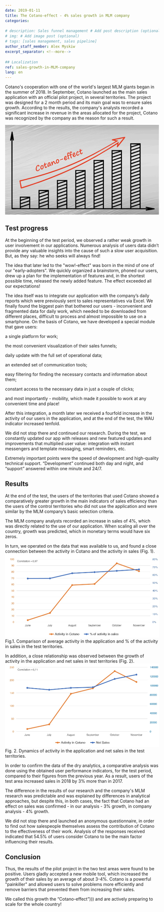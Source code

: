 ```yaml
---
date: 2019-01-11
title: The Cotano-effect - 4% sales growth in MLM company
categories:
  
# description: Sales funnel management # Add post description (optional)
# img: # Add image post (optional)
# tags: [sales management, sales pipeline]
author_staff_member: Alex Myskiw
excerpt_separator: <!--more-->

## Localization
ref: sales-growth-in-MLM-company
lang: en
---
```

Cotano's cooperation with one of the world's largest MLM giants began in the summer of 2018. In September, Cotano launched as the main sales application with an official pilot project, in several territories. The project was designed for a 2 month period and its main goal was to ensure sales growth. According to the results, the company's analysts recorded a significant increase in revenue in the areas allocated for the project, Cotano was recognized by the company as the reason for such a result.
<!--more-->
![Cotano-effect](/images/Blog_Post_Cotano-effect-en.jpg)

## Test progress

At the beginning of the test period, we observed a rather weak growth in user involvement in our applications. Numerous analysis of users data didn’t provide any valuable insights into the cause of such a slow user acquisition. But, as they say: he who seeks will always find!

The idea that later led to the "wow!-effect" was born in the mind of one of our "early-adopters". We quickly organized a brainstorm, phoned our users, drew up a plan for the implementation of features and, in the shortest possible time, released the newly added feature. The effect exceeded all our expectations!

The idea itself was to integrate our application with the company’s daily reports which were previously sent to sales representatives via Excel. We finally found the biggest pain that bothered our users - inconvenient and fragmented data for daily work, which needed to be downloaded from different places, difficult to process and almost impossible to use on a smartphone. On the basis of Cotano, we have developed a special module that gave users:

a single platform for work;

the most convenient visualization of their sales funnels;

daily update with the full set of operational data;

an extended set of communication tools;

easy filtering for finding the necessary contacts and information about them;

constant access to the necessary data in just a couple of clicks;

and most importantly - mobility, which made it possible to work at any convenient time and place!

After this integration, a month later we received a fourfold increase in the activity of our users in the application, and at the end of the test, the WAU indicator increased tenfold.

We did not stop there and continued our research. During the test, we constantly updated our app with releases and new featured updates and improvements that multiplied user value: integration with instant messengers and template messaging, smart reminders, etc.

Extremely important points were the speed of development and high-quality technical support. “Development” continued both day and night, and “support” answered within one minute and 24/7.

## Results

At the end of the test, the users of the territories that used Cotano showed a comparatively greater growth in the main indicators of sales efficiency than the users of the control territories who did not use the application and were similar by the MLM company’s basic selection criteria.

The MLM company analysts recorded an increase in sales of 4%, which was directly related to the use of our application. When scaling all over the country, growth was predicted, which in monetary terms would have six zeros.

In turn, we operated on the data that was available to us, and found a close connection between the activity in Cotano and the activity in sales (Fig. 1).
![Activity in Cotano vs Activity in sales](/images/Blog_Post_Chart4.1.jpg)
Fig.1. Comparison of average activity in the application and % of the activity in sales in the test territories.

In addition, a close relationship was observed between the growth of activity in the application and net sales in test territories (Fig. 2).
![Activity in Cotano vs Net sales](/images/Blog_Post_Chart4.2.jpg)
Fig. 2. Dynamics of activity in the application and net sales in the test territories.

In order to confirm the data of the dry analytics, a comparative analysis was done using the obtained user performance indicators, for the test period, compared to their figures from the previous year. As a result, users of the test area increased sales in 2018 by 3% more than in 2017.

The difference in the results of our research and the company's MLM research was predictable and was explained by differences in analytical approaches, but despite this, in both cases, the fact that Cotano had an effect on sales was confirmed - in our analysis - 3% growth, in company analysis - 4% growth.

We did not stop there and launched an anonymous questionnaire, in order to find out how salespeople themselves assess the contribution of Cotano to the effectiveness of their work. Analysis of the responses received indicated that 54.5% of users consider Cotano to be the main factor influencing their results.

## Conclusion

Thus, the results of the pilot project in the two test areas were found to be positive. Users gladly accepted a new mobile tool, which increased the growth of their sales by an average of about 3-4%. Cotano is a powerful "painkiller" and allowed users to solve problems more efficiently and remove barriers that prevented them from increasing their sales.

We called this growth the “Cotano-effect”))) and are actively preparing to scale for the whole country!
